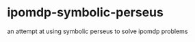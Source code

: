 ipomdp-symbolic-perseus
=======================

an attempt at using symbolic perseus to solve ipomdp problems